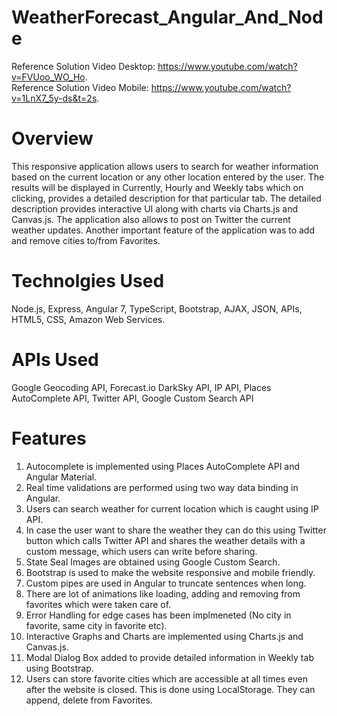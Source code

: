 # WeatherForecast_Angular_And_Node
Reference Solution Video Desktop: https://www.youtube.com/watch?v=FVUoo_WO_Ho. \
Reference Solution Video Mobile: https://www.youtube.com/watch?v=1LnX7_5y-ds&t=2s.

# Overview
This responsive application allows users to search for weather information based on the current location or any other location entered by the user. The results will be displayed in Currently, Hourly and Weekly tabs which on clicking, provides a detailed description for that particular tab. The detailed description provides interactive UI along with charts via Charts.js and Canvas.js. The application also allows to post on Twitter the current weather updates. Another important feature of the application was to add and remove cities to/from Favorites.

# Technolgies Used
Node.js, Express, Angular 7, TypeScript, Bootstrap, AJAX, JSON, APIs, HTML5, CSS, Amazon Web Services.

# APIs Used
Google Geocoding API, Forecast.io DarkSky API, IP API, Places AutoComplete API, Twitter API, Google Custom Search API

# Features
1. Autocomplete is implemented using Places AutoComplete API and Angular Material.
2. Real time validations are performed using two way data binding in Angular.
3. Users can search weather for current location which is caught using IP API.
4. In case the user want to share the weather they can do this using Twitter button which calls Twitter API and shares the weather details with a custom message, which users can write before sharing.
5. State Seal Images are obtained using Google Custom Search.
6. Bootstrap is used to make the website responsive and mobile friendly. 
7. Custom pipes are used in Angular to truncate sentences when long.
8. There are lot of animations like loading, adding and removing from favorites which were taken care of.
9. Error Handling for edge cases has been implmeneted (No city in favorite, same city in favorite etc).
10. Interactive Graphs and Charts are implemented using Charts.js and Canvas.js.
11. Modal Dialog Box added to provide detailed information in Weekly tab using Bootstrap.
12. Users can store favorite cities which are accessible at all times even after the website is closed. This is done using LocalStorage. They can append, delete from Favorites.
